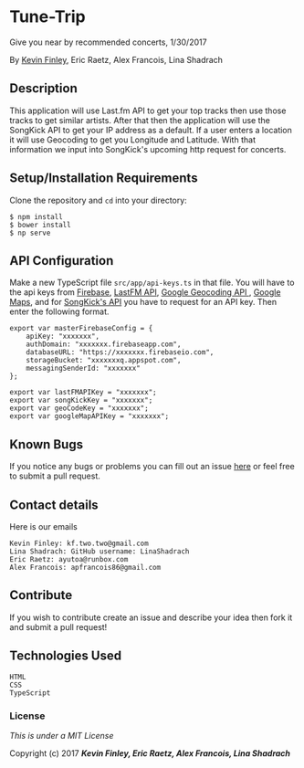 # Tune-Trip

 Give you near by recommended concerts, 1/30/2017

 By [Kevin Finley](http://www.kfinley.com), Eric Raetz, Alex Francois, Lina Shadrach

## Description

This application will use Last.fm API to get your top tracks then use those tracks to get similar artists. After that then the application will use the SongKick API to get your IP address as a default. If a user enters a location it will use Geocoding to get you Longitude and Latitude. With that information we input into SongKick's upcoming http request for concerts.

## Setup/Installation Requirements

Clone the repository and `cd` into your directory:
```
$ npm install
$ bower install
$ np serve
```

## API Configuration
 Make a  new TypeScript file `src/app/api-keys.ts` in that file. You will have to the api keys from [Firebase](https://firebase.google.com/), [LastFM API](http://www.last.fm/api), [Google Geocoding API ](https://developers.google.com/maps/documentation/geocoding/start), [Google Maps](https://developers.google.com/maps/), and for [SongKick's API](http://www.songkick.com/api_key_requests/new) you have to request for an API key. Then enter the following format.
```
export var masterFirebaseConfig = {
    apiKey: "xxxxxxx",
    authDomain: "xxxxxxx.firebaseapp.com",
    databaseURL: "https://xxxxxxx.firebaseio.com",
    storageBucket: "xxxxxxxq.appspot.com",
    messagingSenderId: "xxxxxxx"
};

export var lastFMAPIKey = "xxxxxxx";
export var songKickKey = "xxxxxxx";
export var geoCodeKey = "xxxxxxx";
export var googleMapAPIKey = "xxxxxxx";

```

## Known Bugs

If you notice any bugs or problems you can fill out an issue [here](http://www.github.com/kftwotwo/tune-trip/issues) or feel free to submit a pull request.

## Contact details
Here is our emails
```
Kevin Finley: kf.two.two@gmail.com
Lina Shadrach: GitHub username: LinaShadrach
Eric Raetz: ayutoa@runbox.com
Alex Francois: apfrancois86@gmail.com
```
## Contribute

If you wish to contribute create an issue and describe your idea then fork it and submit a pull request!

## Technologies Used
```
HTML
CSS
TypeScript
```
### License

*This is under a MIT License*

Copyright (c) 2017 **_Kevin Finley, Eric Raetz, Alex Francois, Lina Shadrach_**
